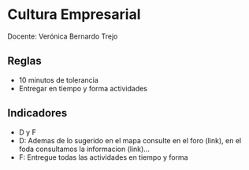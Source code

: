 # Cultura Empresarial
Docente: Verónica Bernardo Trejo
## Reglas
- 10 minutos de tolerancia
-  Entregar en tiempo y forma actividades
## Indicadores
- D y F
- D: Ademas de lo sugerido en el mapa consulte en el foro (link), en el foda consultamos la informacion (link)...
- F: Entregue todas las actividades en tiempo y forma